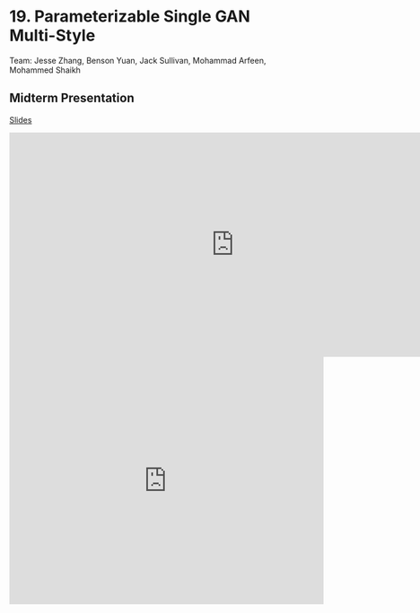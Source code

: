 # 19. Parameterizable Single GAN Multi-Style

Team: Jesse Zhang, Benson Yuan, Jack Sullivan, Mohammad Arfeen, Mohammed Shaikh

## Midterm Presentation

[Slides](midterm/19.pptx)

<center><iframe src="http://docs.google.com/gview?url=http://courses.d2l.ai/berkeley-stat-157/projects/midterm/19.pptx&embedded=true"
    style="width:800px; height:400px;" frameborder="0"></iframe></center>

<center><iframe width="560" height="441" src="https://www.youtube.com/embed/pmDEWyf648c" frameborder="0" allowfullscreen></iframe></center>
